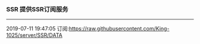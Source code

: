### SSR 提供SSR订阅服务
---
2019-07-11 19:47:05 订阅:https://raw.githubusercontent.com/King-1025/server/SSR/DATA
